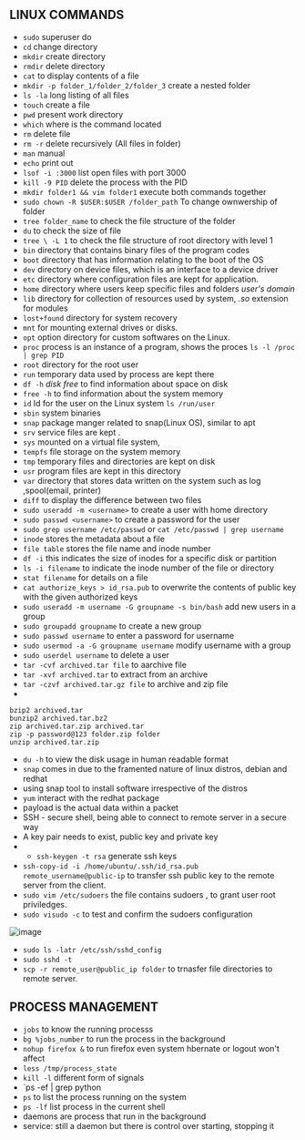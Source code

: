 ## LINUX COMMANDS
* `sudo` superuser do 
* `cd` change directory
* `mkdir` create directory
*  `rmdir` delete directory
*  `cat` to display contents of a file
*  `mkdir -p folder_1/folder_2/folder_3` create a nested folder 
* `ls -la` long listing of all files
* `touch` create a file
* `pwd` present work directory
* `which` where is the command located
* `rm` delete file
* `rm -r` delete recursively (All files in folder)
* `man` manual
* `echo` print out
* `lsof -i :3000` list open files with port 3000
* `kill -9 PID` delete the process with the PID
* `mkdir folder1 && vim folder1` execute both commands together
* `sudo chown -R $USER:$USER /folder_path` To change ownwership of folder 
* `tree folder_name` to check the file structure of the folder 
* `du` to check the size of file 
* `tree \ -L 1` to check the file structure of root directory with level 1
* `bin` directory that contains binary files of the program codes
* `boot` directory that has information relating to the boot of the OS
* `dev` directory on device files, which is an interface to a device driver
* `etc` directory where configuration files are kept for application.
* `home` directory where users keep specific files and folders *user's domain*
* `lib` directory for collection of resources used by system, *.so* extension for modules
* `lost+found` directory for system recovery
* `mnt` for mounting external drives or disks.
* `opt` option directory for custom softwares on the Linux.
* `proc` process is an instance of a program, shows the proces `ls -l /proc | grep PID`
* `root` directory for the root user
* `run` temporary data used by process are kept there
* `df -h` *disk free* to find information about space on disk
* `free -h` to find information about the system memory
* `id` Id for the user on the Linux system `ls /run/user`
* `sbin` system binaries
* `snap` package manger related to snap(Linux OS), similar to apt
* `srv` service files are kept .
* `sys` mounted on a virtual file system, 
* `tempfs` file storage on the system memory
* `tmp` temporary files and directories are kept on disk
* `usr` program files are kept in this directory
* `var` directory that stores data written on the system such as log ,spool(email, printer)
* `diff` to display the difference between two files 
* `sudo useradd -m <username>` to create a user with home directory 
* `sudo passwd <username>` to create a password for the user 
* `sudo grep username /etc/passwd` or `cat /etc/passwd | grep username`
* `inode` stores the metadata about a file 
* `file table` stores the file name and inode number
* `df -i` this indicates the size of inodes for a specific disk or partition 
* `ls -i filename` to indicate the inode number of the file or directory
* `stat filename` for details on a file
* `cat authorize_keys > id_rsa.pub` to overwrite the contents of public key with the given authorized keys
* `sudo useradd -m username -G groupname -s bin/bash` add new users in a group
* `sudo groupadd groupname` to create a new group 
* `sudo passwd username` to enter a password for username
* `sudo usermod -a -G groupname username` modify username with a group
* `sudo userdel username` to delete a user 
* `tar -cvf archived.tar file` to aarchive file
* `tar -xvf archived.tar` to extract from an archive
* `tar -czvf archived.tar.gz file` to archive and zip file
* 
```
bzip2 archived.tar
bunzip2 archived.tar.bz2
zip archived.tar.zip archived.tar
zip -p password@123 folder.zip folder
unzip archived.tar.zip
```
* `du -h` to view the disk usage in human readable format
* `snap` comes in due to the framented nature of linux distros, debian and redhat
* using snap tool to install software irrespective of the distros
* `yum` interact with the redhat package
* payload is the actual data within a packet
* SSH - secure shell, being able to connect to remote server in a secure way
* A key pair needs to exist, public key and private key 
* * `ssh-keygen -t rsa` generate ssh keys 
* `ssh-copy-id -i /home/ubuntu/.ssh/id_rsa.pub  remote_username@public-ip` to transfer ssh public key to the remote server from the client.
* `sudo vim /etc/sudoers` the file contains sudoers , to grant user root priviledges.
* `sudo visudo -c` to test and confirm the sudoers configuration

![image](https://user-images.githubusercontent.com/71001536/164191831-f027adb1-5c56-4dfc-8a74-03e01ba28a9e.png)

* `sudo ls -latr /etc/ssh/sshd_config` 
* `sudo sshd -t`
* `scp -r remote_user@public_ip folder` to trnasfer file directories to remote server.

## PROCESS MANAGEMENT 
* `jobs` to know the running processs
* `bg %jobs_number` to run the process in the background
* `nohup firefox &` to run firefox even system hbernate or logout won't affect
* `less /tmp/process_state` 
* `kill -l` different form of signals 
* `ps -ef | grep python
* `ps` to list the process running on the system
* `ps -lf` list process in the current shell
* daemons are process that run in the background
* service: still a daemon but there is control over starting, stopping it 
